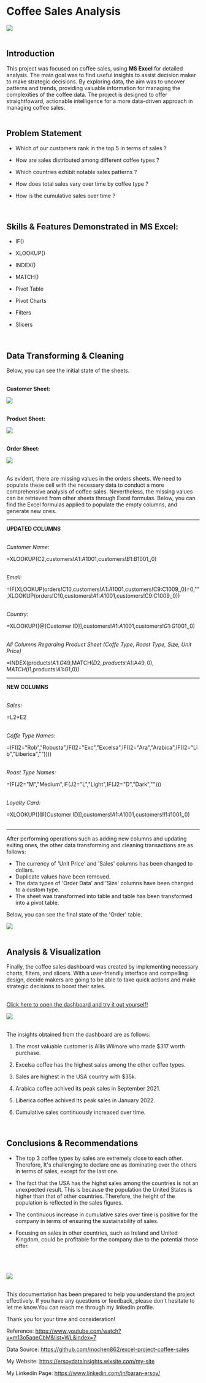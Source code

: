 # Coffee Sales Analysis

![](images/coffee.jpg)
<br>
<br>

## Introduction
This project was focused on coffee sales, using **MS Excel** for detailed analysis. The main goal was to find useful insights to assist decision maker to make strategic decisions. By exploring data, the aim was to uncover patterns and trends, providing valuable information for managing the complexities of the coffee data. The project is designed to offer straightfoward, actionable intelligence for a more data-driven approach in managing coffee sales.
<br>
<br>

## Problem Statement

* Which of our customers rank in the top 5 in terms of sales ?

* How are sales distributed among different coffee types ?

* Which countries exhibit notable sales patterns ?

* How does total sales vary over time by coffee type ?

* How is the cumulative sales over time ?
<br>

## Skills & Features Demonstrated in MS Excel:

- IF()

- XLOOKUP()

- INDEX()

- MATCH()

- Pivot Table

- Pivot Charts

- Filters

- Slicers
<br>

## Data Transforming & Cleaning
Below, you can see the initial state of the sheets.
<br>
<br>

**Customer Sheet:**
<br>

![](images/customer_table.png)
<br>
<br>

**Product Sheet:**
<br>

![](images/product_table.png)
<br>
<br>

**Order Sheet:**
<br>

![](images/order_table.png)
<br>
<br>

As evident, there are missing values in the orders sheets. We need to populate these cell with the necessary data to conduct a more comprehensive analysis of coffee sales. Nevertheless, the missing values can be retrieved from other sheets through Excel formulas. Below, you can find the Excel formulas applied to populate the empty columns, and generate new ones.
<br>

---

**UPDATED COLUMNS**
<br>
<br>

*Customer Name*:

=XLOOKUP(C2,customers!$A$1:$A$1001,customers!$B$1:$B$1001,,0)
<br>
<br>

*Email*:

=IF(XLOOKUP(orders!C10,customers!$A$1:$A$1001,customers!C9:C1009,,0)=0,"",XLOOKUP(orders!C10,customers!$A$1:$A$1001,customers!C9:C1009,,0))
<br>
<br>

*Country*:

=XLOOKUP([@[Customer ID]],customers!$A$1:$A$1001,customers!$G$1:$G$1001,,0)
<br>
<br>

*All Columns Regarding Product Sheet (Coffe Type, Roast Type, Size, Unit Price)*

=INDEX(products!$A$1:$G$49,MATCH($D2,products!$A$1:$A$49,0),MATCH(I$1,products!$A$1:$G$1,0))
<br>

---

**NEW COLUMNS**
<br>
<br>

*Sales:*

=L2*E2
<br>
<br>

*Coffe Type Names:*

=IF(I2="Rob","Robusta",IF(I2="Exc","Excelsa",IF(I2="Ara","Arabica",IF(I2="Lib","Liberica",""))))
<br>
<br>

*Roast Type Names:*

=IF(J2="M","Medium",IF(J2="L","Light",IF(J2="D","Dark","")))
<br>
<br>

*Loyalty Card:​*

=XLOOKUP([@[Customer ID]],customers!$A$1:$A$1001,customers!$I$1:$I$1001,,0)
<br>
<br>

---

After performing operations such as adding new columns and updating exiting ones, the other data transforming and cleaning transactions are as follows:
* The currency of 'Unit Price' and 'Sales' columns has been changed to dollars.
* Duplicate values have been removed.
* The data types of 'Order Data' and 'Size' columns have been changed to a custom type.
* The sheet was transformed into table and table has been transformed into a pivot table.

​Below, you can see the final state of the 'Order' table.
<br>

![](images/order_table_final.png)
<br>
<br>

## Analysis & Visualization
Finally, the coffee sales dashboard was created by implementing necessary charts, filters, and slicers. With a user-friendly interface and compelling design, decide makers are going to be able to take quick actions and make strategic decisions to boost their sales.
<br>
<br>

[Click here to open the dashboard and try it out yourself!](https://onedrive.live.com/edit?id=2FC10EF4FA01B75F!1961&resid=2FC10EF4FA01B75F!1961&ithint=file%2cxlsx&authkey=!AOuQzv56roccynA&wdo=2&cid=2fc10ef4fa01b75f)


![](images/CoffeeSalesOverview.png)
<br>
<br>

The insights obtained from the dashboard are as follows:
<br>

1. The most valuable customer is Allis Wilmore who made $317 worth purchase.

2. Excelsa coffee has the highest sales among the other coffee types.

3. Sales are highest in the USA country with $35k.

4. Arabica coffee achived its peak sales in September 2021.

5. Liberica coffee achived its peak sales in January 2022.

6. Cumulative sales continuously increased over time.
<br>

## Conclusions & Recommendations
* The top 3 coffee types by sales are extremely close to each other. Therefore, It's challenging to declare one as dominating over the others in terms of sales, except for the last one.
* The fact that the USA has the highst sales among the countries is not an unexpected result. This is because the population the United States is higher than that of other countries. Therefore, the height of the population is reflected in the sales figures.

* The continuous increase in cumulative sales over time is positive for the company in terms of ensuring the sustainability of sales.

* Focusing on sales in other countries, such as Ireland and United Kingdom, could be profitable for the company due to the potential those offer. 
<br>
<br>

![](images/thank_you.jpg)
<br>
<br>

This documentation has been prepared to help you understand the project effectively. If you have any questions or feedback, please don't hesitate to let me know.You can reach me through my linkedin profile.

Thank you for your time and consideration!
<br>

Reference: https://www.youtube.com/watch?v=m13o5aqeCbM&list=WL&index=7

Data Source: https://github.com/mochen862/excel-project-coffee-sales

My Website: https://ersoydatainsights.wixsite.com/my-site

My Linkedin Page: https://www.linkedin.com/in/baran-ersoy/

<br>
<br>


